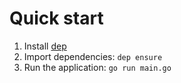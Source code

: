 # Quick start

1) Install [dep](https://github.com/golang/dep)
2) Import dependencies:
 ```dep ensure```
3) Run the application:
```go run main.go```